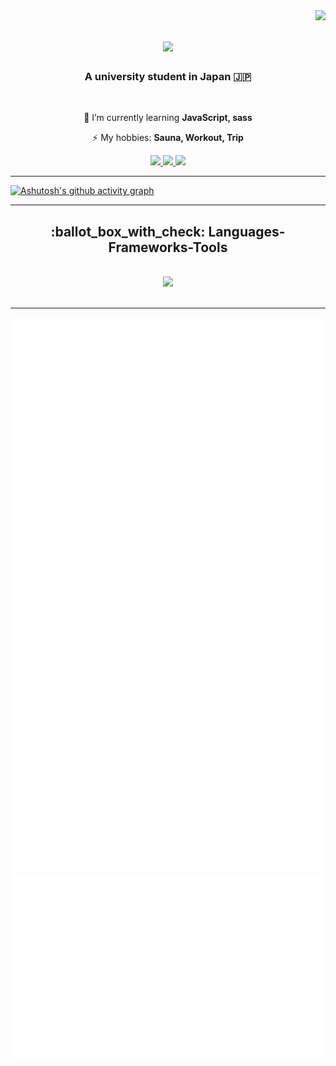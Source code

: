 <img align="right" src="https://visitor-badge.laobi.icu/badge?page_id=bbbyk105.bbbyk105" />

<h1 align="center">
    <img src="https://readme-typing-svg.herokuapp.com/?font=Righteous&size=35&center=true&vCenter=true&width=500&height=70&duration=4000&lines=Hi+There!+👋;+I'm+Byakko+Kondo!;" />
</h1>

<h3 align="center">A university student in Japan 🇯🇵 </h3>

<br/>

<div align="center">
 
 🔭 I’m currently learning **JavaScript, sass**
 
 ⚡ My hobbies: **Sauna, Workout, Trip**

  </div>

<div align="center"> 
  <a href="mailto:bbbyk105@gmail.com">
    <img src="https://img.shields.io/badge/Gmail-333333?style=for-the-badge&logo=gmail&logoColor=red" />
  </a>
  <a href="" target="_blank">
    <img src="https://img.shields.io/badge/LinkedIn-0077B5?style=for-the-badge&logo=linkedin&logoColor=white" target="_blank" />
  </a>
  <a href="https://byakko-portfolio.netlify.app/" target="_blank">
     <img src="https://img.shields.io/badge/Portfolio-FF5722?style=for-the-badge&logo=todoist&logoColor=white" target="_blank" /> <!-- sqlite, safari, google-chrome are other good icon options -->
  </a>
</div>

 <hr/>

[![Ashutosh's github activity graph](https://github-readme-activity-graph.vercel.app/graph?username=bbbyk105&theme=react-dark)](https://github.com/ashutosh00710/github-readme-activity-graph)

 <hr/>


 
<h2 align="center">:ballot_box_with_check: Languages-Frameworks-Tools </h2>
<br/>
<div align="center">
  <a href="https://skillicons.dev">
    <img src="https://skillicons.dev/icons?i=html,css,js,react,ts,sass,git,github,vscode" />
  </a>
</div>

 <br/>
 <hr/>


<div align="center">
  <img src="https://github.com/bbbyk105/my-status/blob/master/generated/overview.svg#gh-dark-mode-only" alt="Overview Stats" />
  <img src="https://github.com/bbbyk105/my-status/blob/master/generated/overview.svg#gh-light-mode-only" alt="Overview Stats" />
  <img src="https://github.com/bbbyk105/my-status/blob/master/generated/languages.svg#gh-dark-mode-only" alt="Languages Stats" />
  <img src="https://github.com/bbbyk105/my-status/blob/master/generated/languages.svg#gh-light-mode-only" alt="Languages Stats" />
</div>

 
 

 
 

        
    


<!---
bbbyk105/bbbyk105 is a ✨ special ✨ repository because its `README.md` (this file) appears on your GitHub profile.
You can click the Preview link to take a look at your changes.
--->
